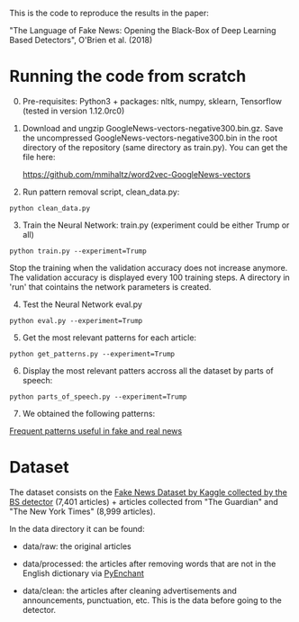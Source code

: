 This is the code to reproduce the results in the paper:

"The Language of Fake News: Opening the Black-Box of Deep Learning Based Detectors", O'Brien et al. (2018)

# Running the code from scratch

0. Pre-requisites: Python3 + packages: nltk, numpy, sklearn, Tensorflow (tested in version 1.12.0rc0)

1. Download and ungzip GoogleNews-vectors-negative300.bin.gz. Save the uncompressed GoogleNews-vectors-negative300.bin in the root directory of the repository (same directory as train.py). You can get the file here:

    https://github.com/mmihaltz/word2vec-GoogleNews-vectors
    

2. Run pattern removal script, clean_data.py: 
 ```
python clean_data.py
 ```

3. Train the Neural Network: train.py (experiment could be either Trump or all)
```
python train.py --experiment=Trump
```
Stop the training when the validation accuracy does not increase anymore. The validation accuracy is displayed every 100 training steps. A directory in 'run' that cointains the network parameters is created.

4. Test the Neural Network eval.py
```
python eval.py --experiment=Trump
```

5. Get the most relevant patterns for each article:
```
python get_patterns.py --experiment=Trump
```
     
6. Display the most relevant patters accross all the dataset by parts of speech:
```
python parts_of_speech.py --experiment=Trump
```

7. We obtained the following patterns:

[Frequent patterns useful in fake and real news](PatternsTrump.md)
    
# Dataset

The dataset consists on the [Fake News Dataset by Kaggle collected by the BS detector](https://www.kaggle.com/mrisdal/fake-news) (7,401 articles) + articles collected from "The Guardian" and "The New York Times" (8,999 articles).

In the data directory it can be found:

- data/raw: the original articles
   
- data/processed: the articles after removing words that are not in the English dictionary via [PyEnchant](https://github.com/rfk/pyenchant)
   
- data/clean: the articles after cleaning advertisements and announcements, punctuation, etc. This is the data before going to the detector.
